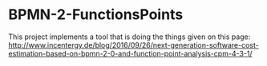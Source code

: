 # BPMN-2-FunctionsPoints
This project implements a tool that is doing the things given on this page: http://www.incentergy.de/blog/2016/09/26/next-generation-software-cost-estimation-based-on-bpmn-2-0-and-function-point-analysis-cpm-4-3-1/
